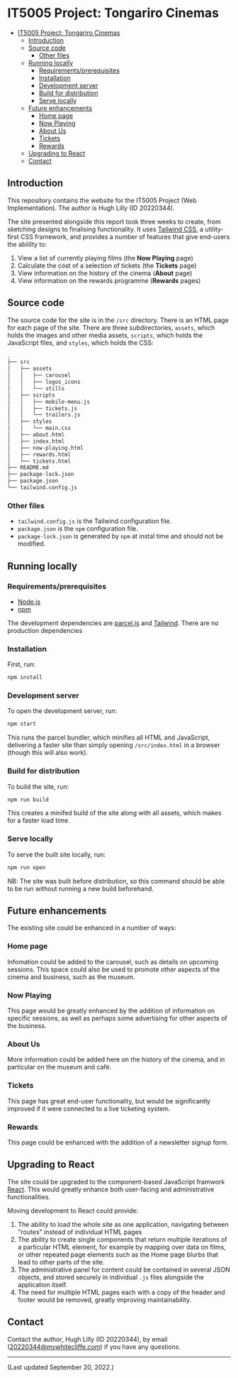 # IT5005 Project: Tongariro Cinemas

- [IT5005 Project: Tongariro Cinemas](#it5005-project-tongariro-cinemas)
  - [Introduction](#introduction)
  - [Source code](#source-code)
    - [Other files](#other-files)
  - [Running locally](#running-locally)
    - [Requirements/prerequisites](#requirementsprerequisites)
    - [Installation](#installation)
    - [Development server](#development-server)
    - [Build for distribution](#build-for-distribution)
    - [Serve locally](#serve-locally)
  - [Future enhancements](#future-enhancements)
    - [Home page](#home-page)
    - [Now Playing](#now-playing)
    - [About Us](#about-us)
    - [Tickets](#tickets)
    - [Rewards](#rewards)
  - [Upgrading to React](#upgrading-to-react)
  - [Contact](#contact)

## Introduction

This repository contains the website for the IT5005 Project (Web Implementation). The author is Hugh Lilly (ID 20220344).

The site presented alongside this report took three weeks to create, from sketching designs to finalising functionality. It uses [Tailwind CSS](http://tailwindcss.com), a utility-first CSS framework, and provides a number of features that give end-users the abililty to:

1. View a list of currently playing films (the **Now Playing** page)
1. Calculate the cost of a selection of tickets (the **Tickets** page)
1. View information on the history of the cinema (**About** page)
1. View information on the rewards programme (**Rewards** pages)

## Source code

The source code for the site is in the `/src` directory. There is an HTML page for each page of the site. There are three subdirectories, `assets`, which holds the images and other media assets, `scripts`, which holds the JavaScript files, and `styles`, which holds the CSS:

```bash
.
├── src
│   ├── assets
│   │   ├── carousel
│   │   ├── logos_icons
│   │   └── stills
│   ├── scripts
│   │   ├── mobile-menu.js
│   │   ├── tickets.js
│   │   └── trailers.js
│   ├── styles
│   │   └── main.css
│   ├── about.html
│   ├── index.html
│   ├── now-playing.html
│   ├── rewards.html
│   └── tickets.html
├── README.md
├── package-lock.json
├── package.json
└── tailwind.config.js
```

### Other files

- `tailwind.config.js` is the Tailwind configuration file.
- `package.json` is the `npm` configuration file.
- `package-lock.json` is generated by `npm` at instal time and should not be modified.

## Running locally

### Requirements/prerequisites

- [Node.js](https://nodejs.org/en/)
- [npm](https://npmjs.org)

The development dependencies are [parcel.js](http://parceljs.org) and [Tailwind](http://tailwindcss.com). There are no production dependencies

### Installation

First, run:

```bash
npm install
```

### Development server

To open the development server, run:

```bash
npm start
```

This runs the parcel bundler, which minifies all HTML and JavaScript, delivering a faster site than simply opening `/src/index.html` in a browser (though this will also work).

### Build for distribution

To build the site, run:

```bash
npm run build
```

This creates a minifed build of the site along with all assets, which makes for a faster load time.

### Serve locally

To serve the built site locally, run:

```bash
npm run open
```

NB: The site was built before distribution, so this command should be able to be run without running a new build beforehand.

## Future enhancements

The existing site could be enhanced in a number of ways:

### Home page

Infomation could be added to the carousel, such as details on upcoming sessions. This space could also be used to promote other aspects of the cinema and business, such as the museum.

### Now Playing

This page would be greatly enhanced by the addition of information on specific sessions, as well as perhaps some advertising for other aspects of the business.

### About Us

More information could be added here on the history of the cinema, and in particular on the museum and café.

### Tickets

This page has great end-user functionality, but would be significantly improved if it were connected to a live ticketing system.

### Rewards

This page could be enhanced with the addition of a newsletter signup form.

## Upgrading to React

The site could be upgraded to the component-based JavaScript framwork [React](http://reactjs.org). This would greatly enhance both user-facing and administrative functionalities.

Moving development to React could provide:

1. The ability to load the whole site as one application, navigating between "routes" instead of individual HTML pages
1. The ability to create single components that return multiple iterations of a particular HTML element, for example by mapping over data on films, or other repeated page elements such as the Home page blurbs that lead to other parts of the site.
1. The administrative panel for content could be contained in several JSON objects, and stored securely in individual `.js` files alongside the application itself.
1. The need for multiple HTML pages each with a copy of the header and footer would be removed, greatly improving maintainability.

## Contact

Contact the author, Hugh Lilly (ID 20220344), by email (20220344@mywhitecliffe.com) if you have any questions.

---

(Last updated September 20, 2022.)
